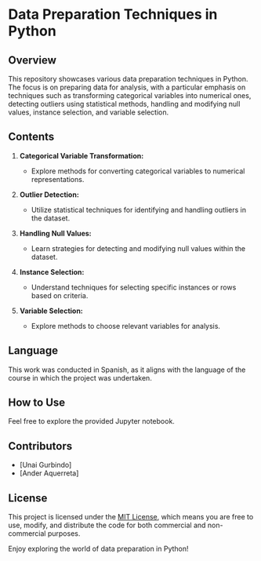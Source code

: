 # Data Preparation Techniques in Python

## Overview
This repository showcases various data preparation techniques in Python. The focus is on preparing data for analysis, with a particular emphasis on techniques such as transforming categorical variables into numerical ones, detecting outliers using statistical methods, handling and modifying null values, instance selection, and variable selection.

## Contents
1. **Categorical Variable Transformation:**
   - Explore methods for converting categorical variables to numerical representations.

2. **Outlier Detection:**
   - Utilize statistical techniques for identifying and handling outliers in the dataset.

3. **Handling Null Values:**
   - Learn strategies for detecting and modifying null values within the dataset.

4. **Instance Selection:**
   - Understand techniques for selecting specific instances or rows based on criteria.

5. **Variable Selection:**
   - Explore methods to choose relevant variables for analysis.

## Language
This work was conducted in Spanish, as it aligns with the language of the course in which the project was undertaken.

## How to Use
Feel free to explore the provided Jupyter notebook.

## Contributors
- [Unai Gurbindo]
- [Ander Aquerreta]

## License
This project is licensed under the [MIT License](LICENSE), which means you are free to use, modify, and distribute the code for both commercial and non-commercial purposes.

Enjoy exploring the world of data preparation in Python!
